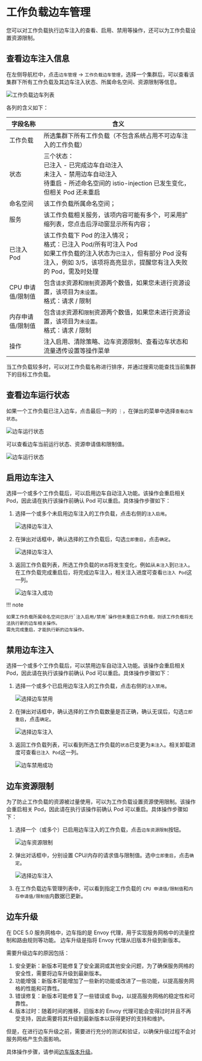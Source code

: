 # 工作负载边车管理

您可以对工作负载执行边车注入的查看、启用、禁用等操作，还可以为工作负载设置资源限制。

## 查看边车注入信息

在左侧导航栏中，点击`边车管理` -> `工作负载边车管理`，选择一个集群后，可以查看该集群下所有工作负载及其边车注入状态、所属命名空间、资源限制等信息。

![工作负载边车列表](../../images/wl-sidecar01.png)

各列的含义如下：

|字段名称|含义|
| ----------------- | ------------------------------------------------------------ |
| 工作负载          | 所选集群下所有工作负载（不包含系统占用不可边车注入的工作负载） |
| 状态              | 三个状态：<br />已注入 - 已完成边车自动注入<br />未注入 - 禁用边车自动注入<br />待重启 - 所述命名空间的 istio-injection 已发生变化，但相关 Pod 还未重启 |
| 命名空间          | 该工作负载所属命名空间；                                     |
| 服务              | 该工作负载相关服务，该项内容可能有多个，可采用扩缩列表，您点击后浮动窗显示所有内容； |
| 已注入Pod         | 该工作负载下 Pod 的注入情况；<br />格式：已注入 Pod/所有可注入 Pod <br />如果工作负载的注入状态为`已注入`，但有部分 Pod 没有注入，例如 3/5，该项将高亮显示，提醒您有注入失败的 Pod，需及时处理 |
| CPU 申请值/限制值  | 包含`请求`资源和`限制`资源两个数值，如果您未进行资源设置，该项目为`未设置`。<br />格式：请求 / 限制 |
| 内存申请值/限制值 | 包含`请求`资源和`限制`资源两个数值，如果您未进行资源设置，该项目为`未设置`。<br />格式：请求 / 限制 |
| 操作              | 注入启用、清除策略、边车资源限制、查看边车状态和流量透传设置等操作菜单 |

当工作负载较多时，可以对工作负载名称进行排序，并通过搜索功能查找当前集群下的目标工作负载。

## 查看边车运行状态

如果一个工作负载已注入边车，点击最后一列的 `⋮`，在弹出的菜单中选择`查看边车状态`。

![边车运行状态](../../images/wl-sidecar02.png)

可以查看边车当前运行状态、资源申请值和限制值。

![边车运行状态](../../images/wl-sidecar02-01.png)

## 启用边车注入

选择一个或多个工作负载后，可以启用边车自动注入功能。该操作会重启相关 Pod，因此请在执行该操作前确认 Pod 可以重启。具体操作步骤如下：

1. 选择一个或多个未启用边车注入的工作负载，点击右侧的`注入启用`。
   
    ![选择边车注入](../../images/wl-sidecar03.png)

2. 在弹出对话框中，确认选择的工作负载后，勾选`立即重启`，点击`确定`。
   
    ![选择边车注入](../../images/wl-sidecar04.png)

3. 返回工作负载列表，所选工作负载的`状态`将发生变化，例如从`未注入`到`已注入`。
   在工作负载完成重启后，将完成边车注入，相关注入进度可查看`已注入 Pod`这一列。

    ![边车注入成功](https://docs.daocloud.io/daocloud-docs-images/docs/mspider/images/wl-sidecar05.png)

!!! note

    如果工作负载所属命名空间已执行`注入启用/禁用`操作但未重启工作负载，则该工作负载将无法执行新的边车相关操作。
    需先完成重启，才能执行新的边车操作。

## 禁用边车注入

选择一个或多个工作负载后，可以禁用边车自动注入功能。该操作会重启相关 Pod，因此请在执行该操作前确认 Pod 可以重启。具体操作步骤如下：

1. 选择一个或多个已启用边车注入的工作负载，点击右侧的`注入禁用`。
   
    ![选择边车禁用](../../images/sc-disable01.png)

2. 在弹出对话框中，确认选择的工作负载数量是否正确，确认无误后，勾选`立即重启`，点击`确定`。
   
    ![选择边车注入](../../images/sc-disable02.png)

3. 返回工作负载列表，可以看到所选工作负载的`状态`已变更为`未注入`。相关卸载进度可查看`已注入 Pod`这一列。

    ![边车禁用成功](https://docs.daocloud.io/daocloud-docs-images/docs/mspider/images/wl-sidecar07.png)

## 边车资源限制

为了防止工作负载的资源被过量使用，可以为工作负载设置资源使用限制。该操作会重启相关 Pod，因此请在执行该操作前确认 Pod 可以重启。具体操作步骤如下：

1. 选择一个（或多个）已启用边车注入的工作负载，点击`边车资源限制`按钮。

    ![边车资源限制](../../images/sc-disable01.png)

2. 弹出对话框中，分别设置 CPU/内存的请求值与限制值。选中`立即重启`，点击`确定`。

    ![选择边车注入](../../images/sc-disable03.png)

3. 在工作负载边车管理列表中，可以看到指定工作负载的 `CPU 申请值/限制值`和`内存申请值/限制值`内数据已更新。

## 边车升级

在 DCE 5.0 服务网格中，边车指的是 Envoy 代理，用于实现服务网格中的流量控制和路由规则等功能。
边车升级是指将 Envoy 代理从旧版本升级到新版本。

需要升级边车的原因包括：

1. 安全更新：新版本可能修复了安全漏洞或其他安全问题，为了确保服务网格的安全性，需要将边车升级到最新版本。
2. 功能增强：新版本可能增加了一些新的功能或改进了一些功能，以提高服务网格的性能和可靠性。
3. 错误修复：新版本可能修复了一些错误或 Bug，以提高服务网格的稳定性和可靠性。
4. 版本过时：随着时间的推移，旧版本的 Envoy 代理可能会变得过时并且不再受支持，因此需要将其升级到最新版本以获得更好的支持和维护。

但是，在进行边车升级之前，需要进行充分的测试和验证，以确保升级过程不会对服务网格产生负面影响。

具体操作步骤，请参阅[边车版本升级](../../install/sidecar-update.md)。
